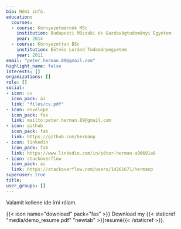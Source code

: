 ```yaml
---
bio: Némi infó.
education:
  courses:
  - course: Környezetmérnök MSc
    institution: Budapesti Műszaki és Gazdaságtudományi Egyetem
    year: 2014
  - course: Környezettan BSc
    institution: Eötvös Loránd Tudományegyetem
    year: 2011
email: "peter.herman.89@gmail.com"
highlight_name: false
interests: []
organizations: []
role: []
social:
- icon: cv
  icon_pack: ai
  link: "files/cv.pdf"
- icon: envelope
  icon_pack: fas
  link: mailto:peter.herman.89@gmail.com
- icon: github
  icon_pack: fab
  link: https://github.com/hermanp
- icon: linkedin
  icon_pack: fab
  link: https://www.linkedin.com/in/péter-herman-a96691a6
- icon: stackoverflow
  icon_pack: ai
  link: https://stackoverflow.com/users/14261671/hermanp
superuser: true
title: 
user_groups: []
---
```


Valamit kellene ide írni rólam.

{{< icon name="download" pack="fas" >}} Download my {{< staticref "media/demo_resume.pdf" "newtab" >}}resumé{{< /staticref >}}.
